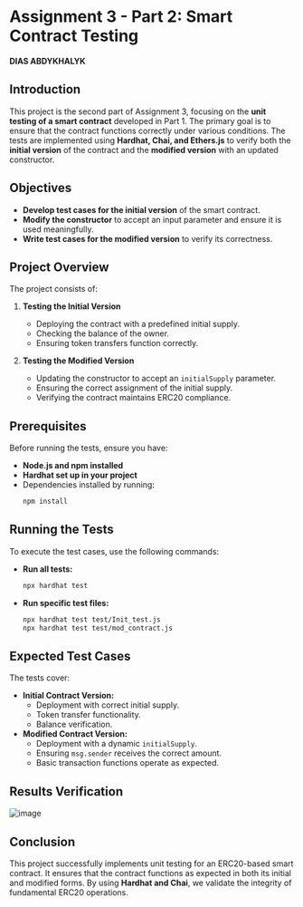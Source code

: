 # **Assignment 3 - Part 2: Smart Contract Testing**

**DIAS ABDYKHALYK**

## **Introduction**
This project is the second part of Assignment 3, focusing on the **unit testing of a smart contract** developed in Part 1. The primary goal is to ensure that the contract functions correctly under various conditions. The tests are implemented using **Hardhat, Chai, and Ethers.js** to verify both the **initial version** of the contract and the **modified version** with an updated constructor.

## **Objectives**
- **Develop test cases for the initial version** of the smart contract.
- **Modify the constructor** to accept an input parameter and ensure it is used meaningfully.
- **Write test cases for the modified version** to verify its correctness.

## **Project Overview**
The project consists of:
1. **Testing the Initial Version**
   - Deploying the contract with a predefined initial supply.
   - Checking the balance of the owner.
   - Ensuring token transfers function correctly.

2. **Testing the Modified Version**
   - Updating the constructor to accept an `initialSupply` parameter.
   - Ensuring the correct assignment of the initial supply.
   - Verifying the contract maintains ERC20 compliance.

## **Prerequisites**
Before running the tests, ensure you have:
- **Node.js and npm installed**
- **Hardhat set up in your project**
- Dependencies installed by running:
  ```sh
  npm install
  ```

## **Running the Tests**
To execute the test cases, use the following commands:

- **Run all tests:**
  ```sh
  npx hardhat test
  ```
- **Run specific test files:**
  ```sh
  npx hardhat test test/Init_test.js
  npx hardhat test test/mod_contract.js
  ```

## **Expected Test Cases**
The tests cover:
- **Initial Contract Version:**
  - Deployment with correct initial supply.
  - Token transfer functionality.
  - Balance verification.
- **Modified Contract Version:**
  - Deployment with a dynamic `initialSupply`.
  - Ensuring `msg.sender` receives the correct amount.
  - Basic transaction functions operate as expected.

## **Results Verification**
![image](https://github.com/user-attachments/assets/d6f93fc7-8f10-479e-959c-0601e6c65916)


## **Conclusion**
This project successfully implements unit testing for an ERC20-based smart contract. It ensures that the contract functions as expected in both its initial and modified forms. By using **Hardhat and Chai**, we validate the integrity of fundamental ERC20 operations.
